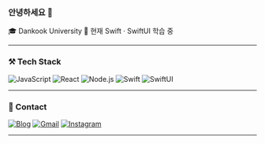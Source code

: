 ### 안녕하세요 👋  
🎓 Dankook University 
🌱 현재 Swift · SwiftUI 학습 중  

---

### ⚒️ Tech Stack
![JavaScript](https://img.shields.io/badge/-JavaScript-F7DF1E?style=flat&logo=javascript&logoColor=black)
![React](https://img.shields.io/badge/-React-61DAFB?style=flat&logo=react&logoColor=white)
![Node.js](https://img.shields.io/badge/-Node.js-339933?style=flat&logo=node.js&logoColor=white)
![Swift](https://img.shields.io/badge/-Swift-F05138?style=flat&logo=swift&logoColor=white)
![SwiftUI](https://img.shields.io/badge/-SwiftUI-FA7343?style=flat&logo=swift&logoColor=white)

---

### 🔗 Contact
[![Blog](https://img.shields.io/badge/-Tech%20Blog-03C75A?style=flat&logo=naver&logoColor=white)](https://yourblog.com)
[![Gmail](https://img.shields.io/badge/-Gmail-D14836?style=flat&logo=gmail&logoColor=white)](mailto:yyho6623@gmail.com)
[![Instagram](https://img.shields.io/badge/-Instagram-E4405F?style=flat&logo=instagram&logoColor=white)](https://instagram.com/_jae__h)

---
